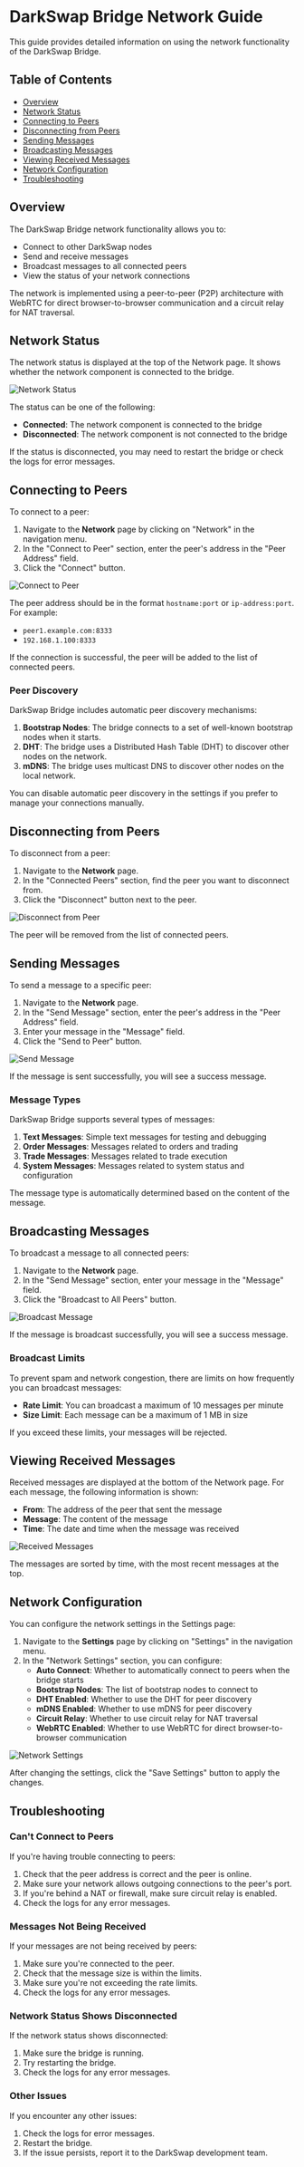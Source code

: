 # DarkSwap Bridge Network Guide

This guide provides detailed information on using the network functionality of the DarkSwap Bridge.

## Table of Contents

- [Overview](#overview)
- [Network Status](#network-status)
- [Connecting to Peers](#connecting-to-peers)
- [Disconnecting from Peers](#disconnecting-from-peers)
- [Sending Messages](#sending-messages)
- [Broadcasting Messages](#broadcasting-messages)
- [Viewing Received Messages](#viewing-received-messages)
- [Network Configuration](#network-configuration)
- [Troubleshooting](#troubleshooting)

## Overview

The DarkSwap Bridge network functionality allows you to:

- Connect to other DarkSwap nodes
- Send and receive messages
- Broadcast messages to all connected peers
- View the status of your network connections

The network is implemented using a peer-to-peer (P2P) architecture with WebRTC for direct browser-to-browser communication and a circuit relay for NAT traversal.

## Network Status

The network status is displayed at the top of the Network page. It shows whether the network component is connected to the bridge.

![Network Status](../images/network-status.png)

The status can be one of the following:

- **Connected**: The network component is connected to the bridge
- **Disconnected**: The network component is not connected to the bridge

If the status is disconnected, you may need to restart the bridge or check the logs for error messages.

## Connecting to Peers

To connect to a peer:

1. Navigate to the **Network** page by clicking on "Network" in the navigation menu.
2. In the "Connect to Peer" section, enter the peer's address in the "Peer Address" field.
3. Click the "Connect" button.

![Connect to Peer](../images/connect-to-peer.png)

The peer address should be in the format `hostname:port` or `ip-address:port`. For example:
- `peer1.example.com:8333`
- `192.168.1.100:8333`

If the connection is successful, the peer will be added to the list of connected peers.

### Peer Discovery

DarkSwap Bridge includes automatic peer discovery mechanisms:

1. **Bootstrap Nodes**: The bridge connects to a set of well-known bootstrap nodes when it starts.
2. **DHT**: The bridge uses a Distributed Hash Table (DHT) to discover other nodes on the network.
3. **mDNS**: The bridge uses multicast DNS to discover other nodes on the local network.

You can disable automatic peer discovery in the settings if you prefer to manage your connections manually.

## Disconnecting from Peers

To disconnect from a peer:

1. Navigate to the **Network** page.
2. In the "Connected Peers" section, find the peer you want to disconnect from.
3. Click the "Disconnect" button next to the peer.

![Disconnect from Peer](../images/disconnect-from-peer.png)

The peer will be removed from the list of connected peers.

## Sending Messages

To send a message to a specific peer:

1. Navigate to the **Network** page.
2. In the "Send Message" section, enter the peer's address in the "Peer Address" field.
3. Enter your message in the "Message" field.
4. Click the "Send to Peer" button.

![Send Message](../images/send-message.png)

If the message is sent successfully, you will see a success message.

### Message Types

DarkSwap Bridge supports several types of messages:

1. **Text Messages**: Simple text messages for testing and debugging
2. **Order Messages**: Messages related to orders and trading
3. **Trade Messages**: Messages related to trade execution
4. **System Messages**: Messages related to system status and configuration

The message type is automatically determined based on the content of the message.

## Broadcasting Messages

To broadcast a message to all connected peers:

1. Navigate to the **Network** page.
2. In the "Send Message" section, enter your message in the "Message" field.
3. Click the "Broadcast to All Peers" button.

![Broadcast Message](../images/broadcast-message.png)

If the message is broadcast successfully, you will see a success message.

### Broadcast Limits

To prevent spam and network congestion, there are limits on how frequently you can broadcast messages:

- **Rate Limit**: You can broadcast a maximum of 10 messages per minute
- **Size Limit**: Each message can be a maximum of 1 MB in size

If you exceed these limits, your messages will be rejected.

## Viewing Received Messages

Received messages are displayed at the bottom of the Network page. For each message, the following information is shown:

- **From**: The address of the peer that sent the message
- **Message**: The content of the message
- **Time**: The date and time when the message was received

![Received Messages](../images/received-messages.png)

The messages are sorted by time, with the most recent messages at the top.

## Network Configuration

You can configure the network settings in the Settings page:

1. Navigate to the **Settings** page by clicking on "Settings" in the navigation menu.
2. In the "Network Settings" section, you can configure:
   - **Auto Connect**: Whether to automatically connect to peers when the bridge starts
   - **Bootstrap Nodes**: The list of bootstrap nodes to connect to
   - **DHT Enabled**: Whether to use the DHT for peer discovery
   - **mDNS Enabled**: Whether to use mDNS for peer discovery
   - **Circuit Relay**: Whether to use circuit relay for NAT traversal
   - **WebRTC Enabled**: Whether to use WebRTC for direct browser-to-browser communication

![Network Settings](../images/network-settings.png)

After changing the settings, click the "Save Settings" button to apply the changes.

## Troubleshooting

### Can't Connect to Peers

If you're having trouble connecting to peers:

1. Check that the peer address is correct and the peer is online.
2. Make sure your network allows outgoing connections to the peer's port.
3. If you're behind a NAT or firewall, make sure circuit relay is enabled.
4. Check the logs for any error messages.

### Messages Not Being Received

If your messages are not being received by peers:

1. Make sure you're connected to the peer.
2. Check that the message size is within the limits.
3. Make sure you're not exceeding the rate limits.
4. Check the logs for any error messages.

### Network Status Shows Disconnected

If the network status shows disconnected:

1. Make sure the bridge is running.
2. Try restarting the bridge.
3. Check the logs for any error messages.

### Other Issues

If you encounter any other issues:

1. Check the logs for error messages.
2. Restart the bridge.
3. If the issue persists, report it to the DarkSwap development team.